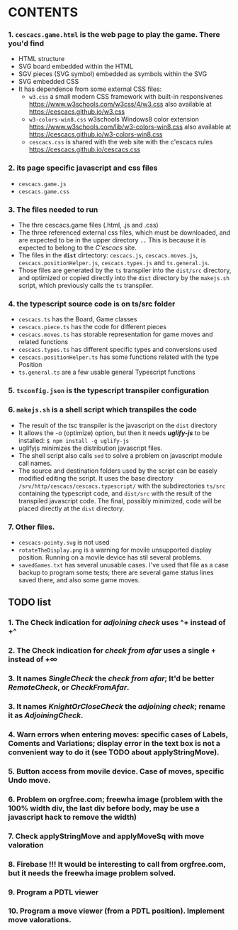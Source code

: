 # CONTENTS

### 1. `cescacs.game.html` is the web page to play the game. There you'd find
+ HTML structure
+ SVG board embedded within the HTML
+ SGV pieces (SVG symbol) embedded as symbols within the SVG
+ SVG embedded CSS
+ It has dependence from some external CSS files:
  * `w3.css` a small modern CSS framework with built-in responsivenes
    https://www.w3schools.com/w3css/4/w3.css
    also available at https://cescacs.github.io/w3.css
  * `w3-colors-win8.css` w3schools Windows8 color extension
    https://www.w3schools.com/lib/w3-colors-win8.css
    also available at https://cescacs.github.io/w3-colors-win8.css
  * `cescacs.css` is shared with the web site with the c'escacs rules
    https://cescacs.github.io/cescacs.css

### 2. its page specific javascript and css files
* `cescacs.game.js`
* `cescacs.game.css`

### 3. The files needed to run
* The thre cescacs.game files (.html, .js and .css)
* The three referenced external css files, which must be downloaded, and are expected to be in the upper directory **`..`** This is because it is expected to belong to the *C'escacs* site.
* The files in the **`dist`** dirtectory: `cescacs.js`, `cescacs.moves.js`, `cescacs.positionHelper.js`, `cescacs.types.js` and `ts.general.js`.
* Those files are generated by the `ts` transpiler into the `dist/src` directory, and optimized or copied directly into the `dist` directory by the `makejs.sh` script, which previously calls the `ts` transpiler.

### 4. the typescript source code is on ts/src folder
* `cescacs.ts` has the Board, Game classes
* `cescacs.piece.ts` has the code for different pieces
* `cescacs.moves.ts` has storable representation for game moves and related functions
* `cescacs.types.ts` has different specific types and conversions used
* `cescacs.positionHelper.ts` has some functions related with the type Position
* `ts.general.ts` are a few usable general Typescript functions

### 5. `tsconfig.json` is the typescript transpiler configuration

### 6. `makejs.sh` is a shell script which transpiles the code
* The result of the tsc transpiler is the javascript on the `dist` directory
* It allows the -o (optimize) option, but then it needs ***uglify-js*** to be installed:
  `$ npm install -g uglify-js`
* uglifyjs minimizes the distribution javascript files.
* The shell script also calls `sed` to solve a problem on javascript module call names.
* The source and destination folders used by the script can be easely modified editing the script. It uses the base directory `/srv/http/cescacs/cescacs.typescript/` with the subdirectories `ts/src` containing the typescript code, and `dist/src` with the result of the transpiled javascript code. The final, possibly minimized, code will be placed directly at the `dist` directory.

### 7. Other files.
- `cescacs-pointy.svg` is not used
- `rotateTheDisplay.png` is a warning for movile unsupported display position. Running on a movile device has stil several problems.
- `savedGames.txt` has several unusable cases. I've used that file as a case backup to program some tests; there are several game status lines saved there, and also some game moves.

## TODO list
### 1. The Check indication for *adjoining check* uses ^+ instead of +^
### 2. The Check indication for *check from afar* uses a single + instead of +∞
### 3. It names *SingleCheck* the *check from afar*; It'd be better *RemoteCheck*, or *CheckFromAfar*.
### 3. It names *KnightOrCloseCheck* the *adjoining check*; rename it as *AdjoiningCheck*.
### 4. Warn errors when entering moves: specific cases of Labels, Coments and Variations; display error in the text box is not a convenient way to do it (see TODO about applyStringMove).
### 5. Button access from movile device. Case of moves, specific Undo move.
### 6. Problem on orgfree.com; freewha image (problem with the 100% width div, the last div before body, may be use a javascript hack to remove the width)
### 7. Check applyStringMove and applyMoveSq with move valoration
### 8. Firebase !!! It would be interesting to call from orgfree.com, but it needs the freewha image problem solved.
### 9. Program a PDTL viewer
### 10. Program a move viewer (from a PDTL position). Implement move valorations.
